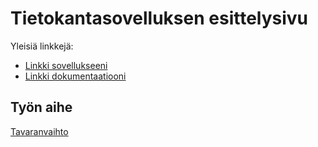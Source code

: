 # Tietokantasovelluksen esittelysivu

Yleisiä linkkejä:

* [Linkki sovellukseeni](http://jknurmi.users.cs.helsinki.fi/tsoha/)
* [Linkki dokumentaatiooni](https://github.com/OtterleyW/Tsoha-Bootstrap/blob/master/doc/dokumentaatio.pdf)

## Työn aihe

[Tavaranvaihto](http://advancedkittenry.github.io/suunnittelu_ja_tyoymparisto/aiheet/Tavaranvaihto.html) 
